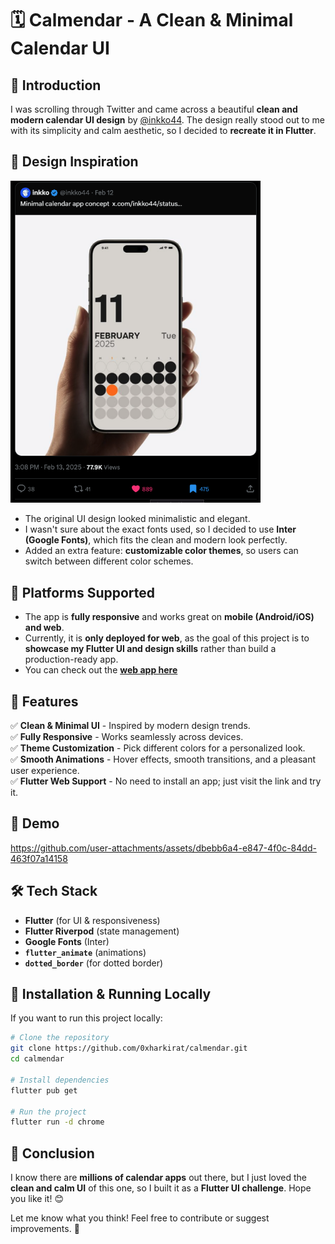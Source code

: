 # 🗓️ Calmendar - A Clean & Minimal Calendar UI

## 🌟 Introduction

I was scrolling through Twitter and came across a beautiful **clean and modern calendar UI design** by [@inkko44](https://x.com/inkko44/status/1889889273190760459). The design really stood out to me with its simplicity and calm aesthetic, so I decided to **recreate it in Flutter**.

## 🎨 Design Inspiration

<img src="docs/original.png" width="400">


- The original UI design looked minimalistic and elegant.
- I wasn't sure about the exact fonts used, so I decided to use **Inter (Google Fonts)**, which fits the clean and modern look perfectly.
- Added an extra feature: **customizable color themes**, so users can switch between different color schemes.

## 📱 Platforms Supported

- The app is **fully responsive** and works great on **mobile (Android/iOS) and web**.
- Currently, it is **only deployed for web**, as the goal of this project is to **showcase my Flutter UI and design skills** rather than build a production-ready app.
- You can check out the **[web app here](https://calmendar.web.app/)**

## 🚀 Features

✅ **Clean & Minimal UI** - Inspired by modern design trends.  
✅ **Fully Responsive** - Works seamlessly across devices.  
✅ **Theme Customization** - Pick different colors for a personalized look.  
✅ **Smooth Animations** - Hover effects, smooth transitions, and a pleasant user experience.  
✅ **Flutter Web Support** - No need to install an app; just visit the link and try it.  

## 🎥 Demo

 

https://github.com/user-attachments/assets/dbebb6a4-e847-4f0c-84dd-463f07a14158


<!-- 🔗 Watch the full **demo video** here: [INSERT_DEMO_VIDEO_LINK_HERE]   -->

## 🛠️ Tech Stack

- **Flutter** (for UI & responsiveness)
- **Flutter Riverpod** (state management)
- **Google Fonts** (Inter)
- **`flutter_animate`** (animations)
- **`dotted_border`** (for dotted border)

## 📂 Installation & Running Locally

If you want to run this project locally:

```sh
# Clone the repository
git clone https://github.com/0xharkirat/calmendar.git
cd calmendar

# Install dependencies
flutter pub get

# Run the project
flutter run -d chrome
```

## 📝 Conclusion

I know there are **millions of calendar apps** out there, but I just loved the **clean and calm UI** of this one, so I built it as a **Flutter UI challenge**. Hope you like it! 😊

Let me know what you think! Feel free to contribute or suggest improvements. 🚀

